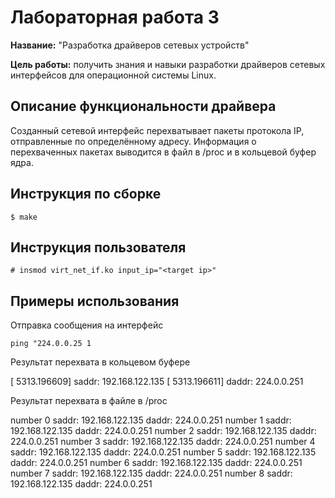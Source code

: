 # Лабораторная работа 3

**Название:** "Разработка драйверов сетевых устройств"

**Цель работы:** получить знания и навыки разработки драйверов сетевых интерфейсов для операционной системы Linux.

## Описание функциональности драйвера

Созданный сетевой интерфейс перехватывает пакеты протокола IP, отправленные по определённому адресу. Информация о перехваченных пакетах выводится в файл в /proc и в кольцевой буфер ядра.


## Инструкция по сборке

`$ make`

## Инструкция пользователя

`# insmod virt_net_if.ko input_ip="<target ip>"`

## Примеры использования
Отправка сообщения на интерфейс

`ping "224.0.0.25 1`

Результат перехвата в кольцевом буфере

[ 5313.196609] saddr: 192.168.122.135
[ 5313.196611] daddr: 224.0.0.251

Результат перехвата в файле в /proc

number 0
saddr: 192.168.122.135
daddr: 224.0.0.251
number 1
saddr: 192.168.122.135
daddr: 224.0.0.251
number 2
saddr: 192.168.122.135
daddr: 224.0.0.251
number 3
saddr: 192.168.122.135
daddr: 224.0.0.251
number 4
saddr: 192.168.122.135
daddr: 224.0.0.251
number 5
saddr: 192.168.122.135
daddr: 224.0.0.251
number 6
saddr: 192.168.122.135
daddr: 224.0.0.251
number 7
saddr: 192.168.122.135
daddr: 224.0.0.251
number 8
saddr: 192.168.122.135
daddr: 224.0.0.251
